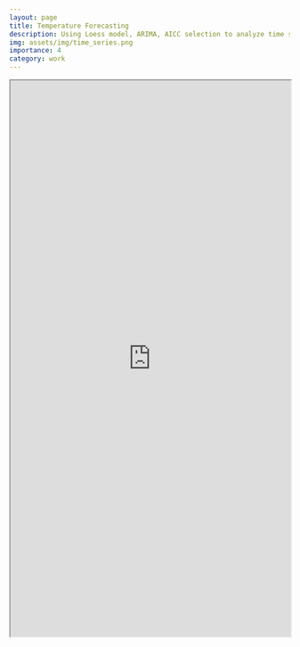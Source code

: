```yaml
---
layout: page
title: Temperature Forecasting
description: Using Loess model, ARIMA, AICC selection to analyze time series data.
img: assets/img/time_series.png
importance: 4
category: work
---
```



<iframe src="https://github.com/manqiul/manqiul.github.io/blob/master/assets/pdf/Temprature%20Time%20Series%20Project%20.pdf" width="100%" height="1000px"></iframe>
